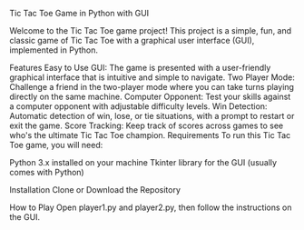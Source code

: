 Tic Tac Toe Game in Python with GUI

Welcome to the Tic Tac Toe game project! This project is a simple, fun, and classic game of Tic Tac Toe with a graphical user interface (GUI), implemented in Python. 

Features
Easy to Use GUI: The game is presented with a user-friendly graphical interface that is intuitive and simple to navigate.
Two Player Mode: Challenge a friend in the two-player mode where you can take turns playing directly on the same machine.
Computer Opponent: Test your skills against a computer opponent with adjustable difficulty levels.
Win Detection: Automatic detection of win, lose, or tie situations, with a prompt to restart or exit the game.
Score Tracking: Keep track of scores across games to see who's the ultimate Tic Tac Toe champion.
Requirements
To run this Tic Tac Toe game, you will need:

Python 3.x installed on your machine
Tkinter library for the GUI (usually comes with Python)

Installation
Clone or Download the Repository

How to Play
Open player1.py and player2.py, then follow the instructions on the GUI.
